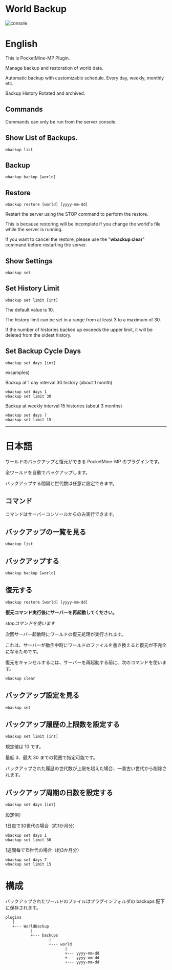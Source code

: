 # World Backup


![console](https://github.com/jhelom/WorldBackup-plugin-pocketmine/blob/develop/assets/console.png)

# English

This is PocketMine-MP Plugin. 

Manage backup and restoration of world data.

Automatic backup with customizable schedule. Every day, weekly, monthly etc.

Backup History Rotated and archived.

## Commands

Commands can only be run from the server console.

## Show List of Backups.

```
wbackup list
```

## Backup

```
wbackup backup [world]
```

## Restore

```
wbackup restore [world] [yyyy-mm-dd]
```

Restart the server using the STOP command to perform the restore.

This is because restoring will be incomplete if you change the world's file while the server is running.

If you want to cancel the restore, please use the "**wbackup clear**" command before restarting the server.
## Show Settings

```
wbackup set
```

## Set History Limit

```
wbackup set limit [int]
```

The default value is 10.

The history limit can be set in a range from at least 3 to a maximum of 30.

If the number of histories backed up exceeds the upper limit, it will be deleted from the oldest history.


## Set Backup Cycle Days

```
wbackup set days [int]
```

exsamples)

Backup at 1 day interval 30 history (about 1 month)

```
wbackup set days 1
wbackup set limit 30
```


Backup at weekly interval 15 histories (about 3 months)

```
wbackup set days 7
wbackup set limit 15
```

---


# 日本語

ワールドのバックアップと復元ができる PocketMine-MP のプラグインです。

全ワールドを自動でバックアップします。

バックアップする間隔と世代数は任意に設定できます。



## コマンド

コマンドはサーバーコンソールからのみ実行できます。

## バックアップの一覧を見る

```
wbackup list
```

## バックアップする

```
wbackup backup [world]
```

## 復元する

```
wbackup restore [world] [yyyy-mm-dd]
```

**復元コマンド実行後にサーバーを再起動してください。**

*stopコマンドを使います*

次回サーバー起動時にワールドの復元処理が実行されます。

これは、サーバーが動作中時にワールドのファイルを書き換えると復元が不完全になるためです。

復元をキャンセルするには、サーバーを再起動する前に、次のコマンドを使います。

```
wbackup clear
```

## バックアップ設定を見る

```
wbackup set
```

## バックアップ履歴の上限数を設定する

```
wbackup set limit [int]
```

規定値は 10 です。

最低 3、最大 30 までの範囲で指定可能です。

バックアップされた履歴の世代数が上限を超えた場合、一番古い世代から削除されます。


## バックアップ周期の日数を設定する

```
wbackup set days [int]
```

設定例）

1日毎で30世代の場合（約1か月分）
```
wbackup set days 1
wbackup set limit 30
```

1週間毎で15世代の場合（約3か月分）
```
wbackup set days 7
wbackup set limit 15
```

# 構成


バックアップされたワールドのファイルはプラグインフォルダの backups 配下に保存されます。


```
plugins
   |
   +--- WorldBackup
           |
           +--- backups
                   |
                   +--- world
                          |
                          +--- yyyy-mm-dd
                          +--- yyyy-mm-dd
                          +--- yyyy-mm-dd
```